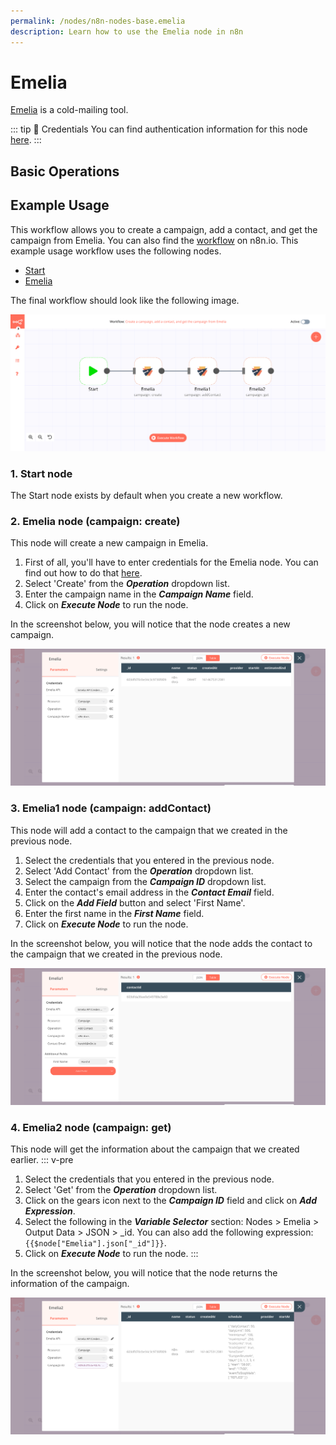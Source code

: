 ```yaml
---
permalink: /nodes/n8n-nodes-base.emelia
description: Learn how to use the Emelia node in n8n
---
```


# Emelia

[Emelia](https://emelia.io) is a cold-mailing tool.

::: tip 🔑 Credentials
You can find authentication information for this node [here](../../../credentials/Emelia/README.md).
:::

## Basic Operations

<Resource node="n8n-nodes-base.emelia" />

## Example Usage

This workflow allows you to create a campaign, add a contact, and get the campaign from Emelia. You can also find the [workflow](https://n8n.io/workflows/961) on n8n.io. This example usage workflow uses the following nodes.
- [Start](../../core-nodes/Start/README.md)
- [Emelia]()

The final workflow should look like the following image.

![A workflow with the Emelia node](./workflow.png)

### 1. Start node

The Start node exists by default when you create a new workflow.

### 2. Emelia node (campaign: create)

This node will create a new campaign in Emelia.

1. First of all, you'll have to enter credentials for the Emelia node. You can find out how to do that [here](../../../credentials/Emelia/README.md).
2. Select 'Create' from the ***Operation*** dropdown list.
3. Enter the campaign name in the ***Campaign Name*** field.
4. Click on ***Execute Node*** to run the node.

In the screenshot below, you will notice that the node creates a new campaign.

![Using the Emelia node to create a new campaign](./Emelia_node.png)

### 3. Emelia1 node (campaign: addContact)

This node will add a contact to the campaign that we created in the previous node.

1. Select the credentials that you entered in the previous node.
2. Select 'Add Contact' from the ***Operation*** dropdown list.
3. Select the campaign from the ***Campaign ID*** dropdown list.
4. Enter the contact's email address in the ***Contact Email*** field.
5. Click on the ***Add Field*** button and select 'First Name'.
6. Enter the first name in the ***First Name*** field.
7. Click on ***Execute Node*** to run the node.

In the screenshot below, you will notice that the node adds the contact to the campaign that we created in the previous node.

![Using the Emelia node to add a contact to a campaign](./Emelia1_node.png)

### 4. Emelia2 node (campaign: get)

This node will get the information about the campaign that we created earlier.
::: v-pre
1. Select the credentials that you entered in the previous node.
2. Select 'Get' from the ***Operation*** dropdown list.
3. Click on the gears icon next to the ***Campaign ID*** field and click on ***Add Expression***.
5. Select the following in the ***Variable Selector*** section: Nodes > Emelia > Output Data > JSON > _id. You can also add the following expression: `{{$node["Emelia"].json["_id"]}}`.
6. Click on ***Execute Node*** to run the node.
:::

In the screenshot below, you will notice that the node returns the information of the campaign.

![Using the Emelia node to return the information a campaign](./Emelia2_node.png)
